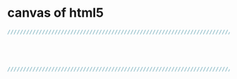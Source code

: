 # canvas of html5

#### 

``` javascript
///////////////////////////////////////////////////////////////////////////////////////////////////////////////////////





///////////////////////////////////////////////////////////////////////////////////////////////////////////////////////
```